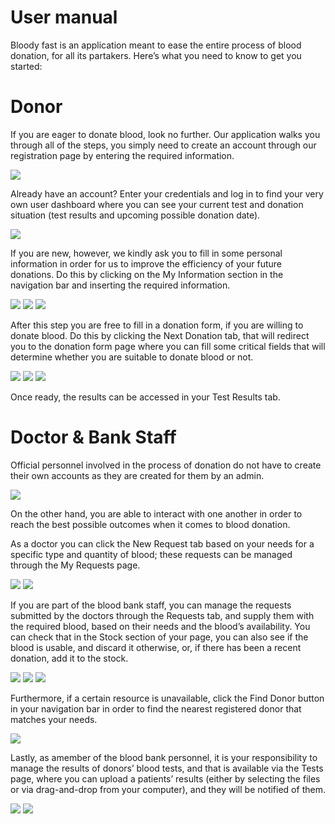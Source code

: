 # User manual
Bloody fast is an application meant to ease the entire process of blood donation, for all its partakers. Here’s what you need to know to get you started: 


# Donor
If you are eager to donate blood, look no further. Our application walks you through all of the steps, you simply need to create an account through our registration page by entering the required information.

![](ttps://github.com/Pufcorina/UBB/blob/master/Semester4/Software%20Engineering/blood-donation/Documentation/images/1.png)

 
Already have an account? Enter your credentials and log in to find your very own user dashboard where you can see your current test and donation situation (test results and upcoming possible donation date).

![](ttps://github.com/Pufcorina/UBB/blob/master/Semester4/Software%20Engineering/blood-donation/Documentation/images/2.png)

 
If you are new, however, we kindly ask you to fill in some personal information in order for us to improve the efficiency of your future donations. Do this by clicking on the My Information section in the navigation bar and inserting the required information.

![](ttps://github.com/Pufcorina/UBB/blob/master/Semester4/Software%20Engineering/blood-donation/Documentation/images/3.png)
![](ttps://github.com/Pufcorina/UBB/blob/master/Semester4/Software%20Engineering/blood-donation/Documentation/images/4.png)
![](ttps://github.com/Pufcorina/UBB/blob/master/Semester4/Software%20Engineering/blood-donation/Documentation/images/5.png)



After this step you are free to fill in a donation form, if you are willing to donate blood. Do this by clicking the Next Donation tab, that will redirect you to the donation form page where you can fill some critical fields that will determine whether you are suitable to donate blood or not.

![](ttps://github.com/Pufcorina/UBB/blob/master/Semester4/Software%20Engineering/blood-donation/Documentation/images/6.png)
![](ttps://github.com/Pufcorina/UBB/blob/master/Semester4/Software%20Engineering/blood-donation/Documentation/images/7.png)
![](ttps://github.com/Pufcorina/UBB/blob/master/Semester4/Software%20Engineering/blood-donation/Documentation/images/8.png)

Once ready, the results can be accessed in your Test Results tab.








# Doctor & Bank Staff

Official personnel involved in the process of donation do not have to create their own accounts as they are created for them by an admin.

 ![](ttps://github.com/Pufcorina/UBB/blob/master/Semester4/Software%20Engineering/blood-donation/Documentation/images/9.png)

On the other hand, you are able to interact with one another in order to reach the best possible outcomes when it comes to blood donation.

As a doctor you can click the New Request tab based on your needs for a specific type and quantity of blood; these requests can be managed through the My Requests page.

![](ttps://github.com/Pufcorina/UBB/blob/master/Semester4/Software%20Engineering/blood-donation/Documentation/images/10.png)
![](ttps://github.com/Pufcorina/UBB/blob/master/Semester4/Software%20Engineering/blood-donation/Documentation/images/11.png)

If you are part of the blood bank staff, you can manage the requests submitted by the doctors through the Requests tab, and supply them with the required blood, based on their needs and the blood’s availability. You can check that in the Stock section of your page, you can also see if the blood is usable, and discard it otherwise, or, if there has been a recent donation, add it to the stock.

![](ttps://github.com/Pufcorina/UBB/blob/master/Semester4/Software%20Engineering/blood-donation/Documentation/images/12.png)
![](ttps://github.com/Pufcorina/UBB/blob/master/Semester4/Software%20Engineering/blood-donation/Documentation/images/13.png)
![](ttps://github.com/Pufcorina/UBB/blob/master/Semester4/Software%20Engineering/blood-donation/Documentation/images/14.png)


Furthermore, if a certain resource is unavailable, click the Find Donor button in your navigation bar in order to find the nearest registered donor that matches your needs.
 
![](ttps://github.com/Pufcorina/UBB/blob/master/Semester4/Software%20Engineering/blood-donation/Documentation/images/15.png)

Lastly, as amember of the blood bank personnel, it is your responsibility to manage the results of donors’ blood tests, and that is available via the Tests page, where you can upload a patients’ results (either by selecting the files or via drag-and-drop from your computer), and they will be notified of them.

![](ttps://github.com/Pufcorina/UBB/blob/master/Semester4/Software%20Engineering/blood-donation/Documentation/images/16.png)
![](ttps://github.com/Pufcorina/UBB/blob/master/Semester4/Software%20Engineering/blood-donation/Documentation/images/17.png)
